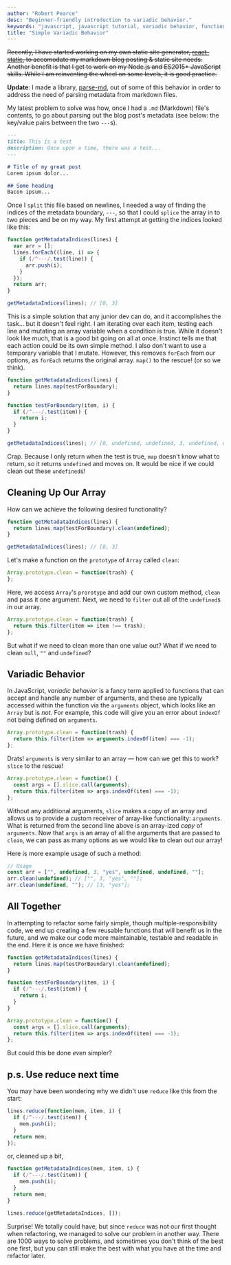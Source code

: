 ```yaml
---
author: "Robert Pearce"
desc: "Beginner-friendly introduction to variadic behavior."
keywords: "javascript, javascript tutorial, variadic behavior, function arguments, variable arguments, function parameters"
title: "Simple Variadic Behavior"
---
```


<p style="text-decoration:line-through;">
  Recently, I have started working on my own static site generator,
  <a href="https://github.com/rpearce/react-static">react-static</a>, to
  accomodate my markdown blog posting & static site needs. Another benefit is that
  I get to work on my Node.js and ES2015+ JavaScript skills. While I am
  reinventing the wheel on some levels, it is good practice.
</p>

__Update__: I made a library, [parse-md](https://www.npmjs.com/package/parse-md),
out of some of this behavior in order to address the need of parsing metadata
from markdown files.

My latest problem to solve was how, once I had a `.md` (Markdown) file's
contents, to go about parsing out the blog post's metadata (see below: the
key/value pairs between the two `---`s).

```markdown
---
title: This is a test
description: Once upon a time, there was a test...
---

# Title of my great post
Lorem ipsum dolor...

## Some heading
Bacon ipsum...
```

Once I `split` this file based on newlines, I needed a way of finding the
indices of the metadata boundary, `---`, so that I could `splice` the array in
to two pieces and be on my way. My first attempt at getting the indices looked
like this:

```javascript
function getMetadataIndices(lines) {
  var arr = [];
  lines.forEach((line, i) => {
    if (/^---/.test(line)) {
      arr.push(i);
    }
  });
  return arr;
}

getMetadataIndices(lines); // [0, 3]
```

This is a simple solution that any junior dev can do, and it accomplishes the
task... but it doesn't feel right. I am iterating over each item, testing each
line and mutating an array variable when a condition is true. While it doesn't
look like much, that is a good bit going on all at once. Instinct tells me that
each action could be its own simple method. I also don't want to use a temporary
variable that I mutate. However, this removes `forEach` from our options, as
`forEach` returns the original array. `map()` to the rescue! (or so we think).

```javascript
function getMetadataIndices(lines) {
  return lines.map(testForBoundary);
}

function testForBoundary(item, i) {
  if (/^---/.test(item)) {
    return i;
  }
}

getMetadataIndices(lines); // [0, undefined, undefined, 3, undefined, undefined, undefined, undefined, undefined, undefined]
```

Crap. Because I only return when the test is true, `map` doesn't know what to
return, so it returns `undefined` and moves on. It would be nice if we could
clean out these `undefined`s!

## Cleaning Up Our Array

How can we achieve the following desired functionality?

```javascript
function getMetadataIndices(lines) {
  return lines.map(testForBoundary).clean(undefined);
}

getMetadataIndices(lines); // [0, 3]
```

Let's make a function on the `prototype` of `Array` called `clean`:

```javascript
Array.prototype.clean = function(trash) {
};
```

Here, we access `Array`'s `prorotype` and add our own custom method, `clean` and
pass it one argument. Next, we need to `filter` out all of the `undefined`s in
our array.

```javascript
Array.prototype.clean = function(trash) {
  return this.filter(item => item !== trash);
};
```

But what if we need to clean more than one value out? What if we need to clean
`null`, `""` and `undefined`?

## Variadic Behavior

In JavaScript, _variadic behavior_ is a fancy term applied to functions that can
accept and handle any number of arguments, and these are typically accessed
within the function via the `arguments` object, which looks like an `Array` but
is _not_. For example, this code will give you an error about `indexOf` not
being defined on `arguments`.

```javascript
Array.prototype.clean = function(trash) {
  return this.filter(item => arguments.indexOf(item) === -1);
};
```

Drats! `arguments` is very similar to an array &mdash; how can we get this to work? `slice` to the rescue!

```javascript
Array.prototype.clean = function() {
  const args = [].slice.call(arguments);
  return this.filter(item => args.indexOf(item) === -1);
};
```

Without any additional arguments, `slice` makes a copy of an array and allows us
to provide a custom receiver of array-like functionality: `arguments`. What is
returned from the second line above is an array-ized _copy_ of `arguments`. Now
that `args` is an array of all the arguments that are passed to `clean`, we can
pass as many options as we would like to clean out our array!

Here is more example usage of such a method:

```javascript
// Usage
const arr = ["", undefined, 3, "yes", undefined, undefined, ""];
arr.clean(undefined); // ["", 3, "yes", ""];
arr.clean(undefined, ""); // [3, "yes"];
```

## All Together

In attempting to refactor some fairly simple, though multiple-responsibility
code, we end up creating a few reusable functions that will benefit us in the
future, and we make our code more maintainable, testable and readable in the
end. Here it is once we have finished:

```javascript
function getMetadataIndices(lines) {
  return lines.map(testForBoundary).clean(undefined);
}

function testForBoundary(item, i) {
  if (/^---/.test(item)) {
    return i;
  }
}

Array.prototype.clean = function() {
  const args = [].slice.call(arguments);
  return this.filter(item => args.indexOf(item) === -1);
};
```

But could this be done _even_ simpler?

## p.s. Use reduce next time

You may have been wondering why we didn't use `reduce` like this from the start:

```javascript
lines.reduce(function(mem, item, i) {
  if (/^---/.test(item)) {
    mem.push(i);
  }
  return mem;
});
```

or, cleaned up a bit,

```javascript
function getMetadataIndices(mem, item, i) {
  if (/^---/.test(item)) {
    mem.push(i);
  }
  return mem;
}

lines.reduce(getMetadataIndices, []);
```

Surprise! We totally could have, but since `reduce` was not our first thought
when refactoring, we managed to solve our problem in another way. There are 1000
ways to solve problems, and sometimes you don't think of the best one first, but
you can still make the best with what you have at the time and refactor later.
